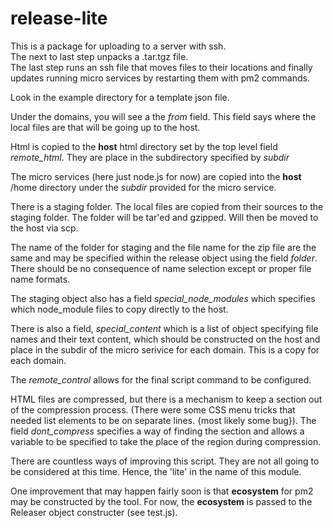 # release-lite

This is a package for uploading to a server with ssh.  
The next to last step unpacks a .tar.tgz file.   
The last step runs an ssh file that moves files to their locations and finally updates running micro services 
by restarting them with pm2 commands.

Look in the example directory for a template json file.

Under the domains, you will see a the *from* field. This field says where the local files are that will be going up to the host.

Html is copied to the **host** html directory set by the top level field *remote_html*.
They are place in the subdirectory specified by *subdir*

The micro services (here just node.js for now) are copied into the **host** /home directory under the *subdir* provided
for the micro service.

There is a staging folder. The local files are copied from their sources to the staging folder.
The folder will be tar'ed and gzipped.
Will then be moved to the host via scp.

The name of the folder for staging and the file name for the zip file are 
the same and may be specified within the release object using the field *folder*. 
There should be no consequence of name selection except or proper file name formats.

The staging object also has a field *special_node_modules* which specifies which node_module files to copy directly to the host.

There is also a field, *special_content* which is a list of object specifying file names and their text content, which should
be constructed on the host and place in the subdir of the micro serivice for each domain. This is a copy for each domain.

The *remote_control* allows for the final script command to be configured.

HTML files are compressed, but there is a mechanism to keep a section out of the compression process.
(There were some CSS menu tricks that needed list elements to be on separate lines. {most likely some bug}).
The field *dont_compress* specifies a way of finding the section and allows
a variable to be specified to take the place of the region during compression.


There are countless ways of improving this script. They are not all going to be considered at this time. Hence, the 'lite'
in the name of this module. 

One improvement that may happen fairly soon is that **ecosystem** for pm2 may be constructed by the tool.
For now, the **ecosystem** is passed to the Releaser object constructer (see test.js).

